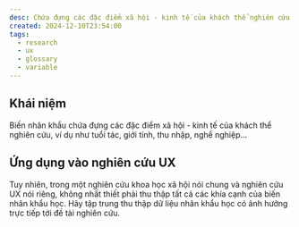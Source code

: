 ```yaml
---
desc: Chứa đựng các đặc điểm xã hội - kinh tế của khách thể nghiên cứu
created: 2024-12-10T23:54:00
tags:
  - research
  - ux
  - glossary
  - variable
---
```

## Khái niệm

Biến nhân khẩu chứa đựng các đặc điểm xã hội - kinh tế của khách thể nghiên cứu, ví dụ như tuổi tác, giới tính, thu nhập, nghề nghiệp...‍

## Ứng dụng vào nghiên cứu UX

Tuy nhiên, trong một nghiên cứu khoa học xã hội nói chung và nghiên cứu UX nói riêng, không nhất thiết phải thu thập tất cả các khía cạnh của biến nhân khẩu học. Hãy tập trung thu thập dữ liệu nhân khẩu học có ảnh hưởng trực tiếp tới đề tài nghiên cứu.